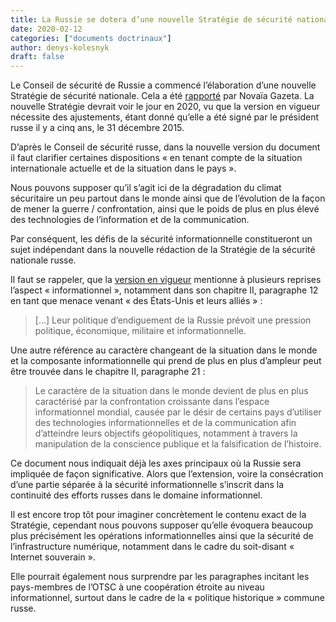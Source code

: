 ```yaml
---
title: La Russie se dotera d’une nouvelle Stratégie de sécurité nationale en 2020
date: 2020-02-12
categories: ["documents doctrinaux"]
author: denys-kolesnyk
draft: false
---
```


Le Conseil de sécurité de Russie a commencé l’élaboration d’une nouvelle Stratégie de sécurité nationale. Cela a été [rapporté](https://rg.ru/2020/02/10/proekt-novoj-strategii-nacbezopasnosti-rossii-podgotoviat-v-2020-godu.html) par Novaïa Gazeta. La nouvelle Stratégie devrait voir le jour en 2020, vu que la version en vigueur nécessite des ajustements, étant donné qu’elle a été signé par le président russe il y a cinq ans, le 31 décembre 2015.

D’après le Conseil de sécurité russe, dans la nouvelle version du document il faut clarifier certaines dispositions « en tenant compte de la situation internationale actuelle et de la situation dans le pays ».

Nous pouvons supposer qu’il s’agit ici de la dégradation du climat sécuritaire un peu partout dans le monde ainsi que de l’évolution de la façon de mener la guerre / confrontation, ainsi que le poids de plus en plus élevé des technologies de l’information et de la communication.

Par conséquent, les défis de la sécurité informationnelle constitueront un sujet indépendant dans la nouvelle rédaction de la Stratégie de la sécurité nationale russe.

Il faut se rappeler, que la [version en vigueur](https://rg.ru/2015/12/31/nac-bezopasnost-site-dok.html) mentionne à plusieurs reprises l’aspect « informationnel », notamment dans son chapitre II, paragraphe 12 en tant que menace venant « des États-Unis et leurs alliés » :

>[…] Leur politique d’endiguement de la Russie prévoit une pression politique, économique, militaire et informationnelle.

Une autre référence au caractère changeant de la situation dans le monde et la composante informationnelle qui prend de plus en plus d’ampleur peut être trouvée dans le chapitre II, paragraphe 21 :

>Le caractère de la situation dans le monde devient de plus en plus caractérisé par la confrontation croissante dans l’espace informationnel mondial, causée par le désir de certains pays d’utiliser des technologies informationnelles et de la communication afin d’atteindre leurs objectifs géopolitiques, notamment à travers la manipulation de la conscience publique et la falsification de l’histoire.

Ce document nous indiquait déjà les axes principaux où la Russie sera impliquée de façon significative. Alors que l’extension, voire la consécration d’une partie séparée à la sécurité informationnelle s’inscrit dans la continuité des efforts russes dans le domaine informationnel.

Il est encore trop tôt pour imaginer concrètement le contenu exact de la Stratégie, cependant nous pouvons supposer qu’elle évoquera beaucoup plus précisément les opérations informationnelles ainsi que la sécurité de l’infrastructure numérique, notamment dans le cadre du soit-disant « Internet souverain ».

Elle pourrait également nous surprendre par les paragraphes incitant les pays-membres de l’OTSC à une coopération étroite au niveau informationnel, surtout dans le cadre de la « politique historique » commune russe.